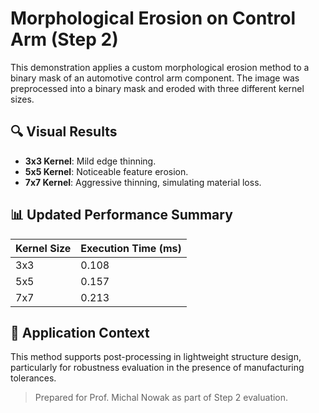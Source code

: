 
# Morphological Erosion on Control Arm (Step 2)

This demonstration applies a custom morphological erosion method to a binary mask of an automotive control arm component. The image was preprocessed into a binary mask and eroded with three different kernel sizes.

## 🔍 Visual Results

- **3x3 Kernel**: Mild edge thinning.
- **5x5 Kernel**: Noticeable feature erosion.
- **7x7 Kernel**: Aggressive thinning, simulating material loss.

## 📊 Updated Performance Summary

| Kernel Size | Execution Time (ms) |
|-------------|---------------------|
| 3x3         | 0.108                |
| 5x5         | 0.157                |
| 7x7         | 0.213                |

## 🧩 Application Context

This method supports post-processing in lightweight structure design, particularly for robustness evaluation in the presence of manufacturing tolerances.

> Prepared for Prof. Michal Nowak as part of Step 2 evaluation.
